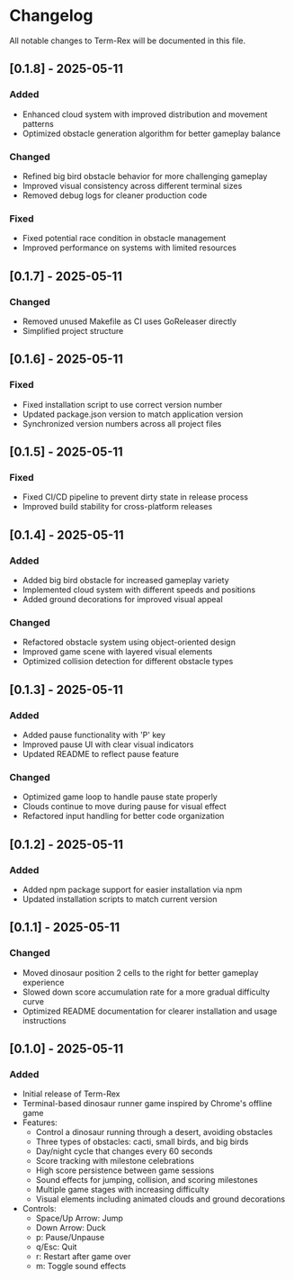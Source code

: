 # Changelog

All notable changes to Term-Rex will be documented in this file.

## [0.1.8] - 2025-05-11

### Added
- Enhanced cloud system with improved distribution and movement patterns
- Optimized obstacle generation algorithm for better gameplay balance

### Changed
- Refined big bird obstacle behavior for more challenging gameplay
- Improved visual consistency across different terminal sizes
- Removed debug logs for cleaner production code

### Fixed
- Fixed potential race condition in obstacle management
- Improved performance on systems with limited resources

## [0.1.7] - 2025-05-11

### Changed
- Removed unused Makefile as CI uses GoReleaser directly
- Simplified project structure

## [0.1.6] - 2025-05-11

### Fixed
- Fixed installation script to use correct version number
- Updated package.json version to match application version
- Synchronized version numbers across all project files

## [0.1.5] - 2025-05-11

### Fixed
- Fixed CI/CD pipeline to prevent dirty state in release process
- Improved build stability for cross-platform releases

## [0.1.4] - 2025-05-11

### Added
- Added big bird obstacle for increased gameplay variety
- Implemented cloud system with different speeds and positions
- Added ground decorations for improved visual appeal

### Changed
- Refactored obstacle system using object-oriented design
- Improved game scene with layered visual elements
- Optimized collision detection for different obstacle types

## [0.1.3] - 2025-05-11

### Added
- Added pause functionality with 'P' key
- Improved pause UI with clear visual indicators
- Updated README to reflect pause feature

### Changed
- Optimized game loop to handle pause state properly
- Clouds continue to move during pause for visual effect
- Refactored input handling for better code organization

## [0.1.2] - 2025-05-11

### Added
- Added npm package support for easier installation via npm
- Updated installation scripts to match current version

## [0.1.1] - 2025-05-11

### Changed
- Moved dinosaur position 2 cells to the right for better gameplay experience
- Slowed down score accumulation rate for a more gradual difficulty curve
- Optimized README documentation for clearer installation and usage instructions

## [0.1.0] - 2025-05-11

### Added
- Initial release of Term-Rex
- Terminal-based dinosaur runner game inspired by Chrome's offline game
- Features:
  - Control a dinosaur running through a desert, avoiding obstacles
  - Three types of obstacles: cacti, small birds, and big birds
  - Day/night cycle that changes every 60 seconds
  - Score tracking with milestone celebrations
  - High score persistence between game sessions
  - Sound effects for jumping, collision, and scoring milestones
  - Multiple game stages with increasing difficulty
  - Visual elements including animated clouds and ground decorations
- Controls:
  - Space/Up Arrow: Jump
  - Down Arrow: Duck
  - p: Pause/Unpause
  - q/Esc: Quit
  - r: Restart after game over
  - m: Toggle sound effects
